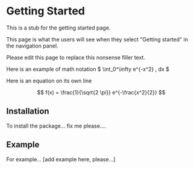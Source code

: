 
# Getting Started

This is a stub for the getting started page.

This page is what the users will see when they select "Getting started" in the navigation panel.

Please edit this page to replace this nonsense filler text.

Here is an example of math notation $ \int_0^\infty e^{-x^2} \, dx $

Here is an equation on its own line

$$
f(x) = \frac{1}{\sqrt{2 \pi}} e^{-\frac{x^2}{2}}
$$

## Installation

To install the package... fix me please....

## Example

For example... [add example here, please...]

